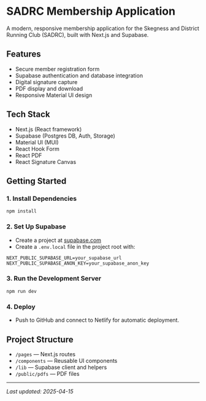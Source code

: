 # SADRC Membership Application

A modern, responsive membership application for the Skegness and District Running Club (SADRC), built with Next.js and Supabase.

## Features
- Secure member registration form
- Supabase authentication and database integration
- Digital signature capture
- PDF display and download
- Responsive Material UI design

## Tech Stack
- Next.js (React framework)
- Supabase (Postgres DB, Auth, Storage)
- Material UI (MUI)
- React Hook Form
- React PDF
- React Signature Canvas

## Getting Started

### 1. Install Dependencies
```
npm install
```

### 2. Set Up Supabase
- Create a project at [supabase.com](https://supabase.com)
- Create a `.env.local` file in the project root with:
```
NEXT_PUBLIC_SUPABASE_URL=your_supabase_url
NEXT_PUBLIC_SUPABASE_ANON_KEY=your_supabase_anon_key
```

### 3. Run the Development Server
```
npm run dev
```

### 4. Deploy
- Push to GitHub and connect to Netlify for automatic deployment.

## Project Structure
- `/pages` — Next.js routes
- `/components` — Reusable UI components
- `/lib` — Supabase client and helpers
- `/public/pdfs` — PDF files

---

_Last updated: 2025-04-15_
